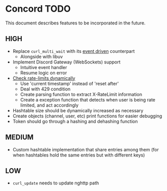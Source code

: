 # Concord TODO

This document describes features to be incorporated in the future.

## HIGH

- Replace `curl_multi_wait` with its [event driven](https://ec.haxx.se/libcurl/libcurl-drive/libcurl-drive-multi-socket) counterpart
  - Alongside with libuv
- Implement Discord Gateway (WebSockets) support
  - Intuitive event handler
  - Resume logic on error
- [Check rate-limits dynamically](https://discord.com/developers/docs/topics/rate-limits#rate-limits)
  - Use 'current timestamp' instead of 'reset after'
  - Deal with 429 condition
  - Create parsing function to extract X-RateLimit information
  - Create a exception function that detects when user is being rate limited, and act accordingly
- Hashtable size should be dynamically increased as necessary
- Create objects (channel, user, etc) print functions for easier debugging
- Token should go through a hashing and dehashing function

## MEDIUM

- Custom hashtable implementation that share entries among them (for when hashtables hold the same entries but with different keys)

## LOW

- `curl_update` needs to update nghttp path

  


